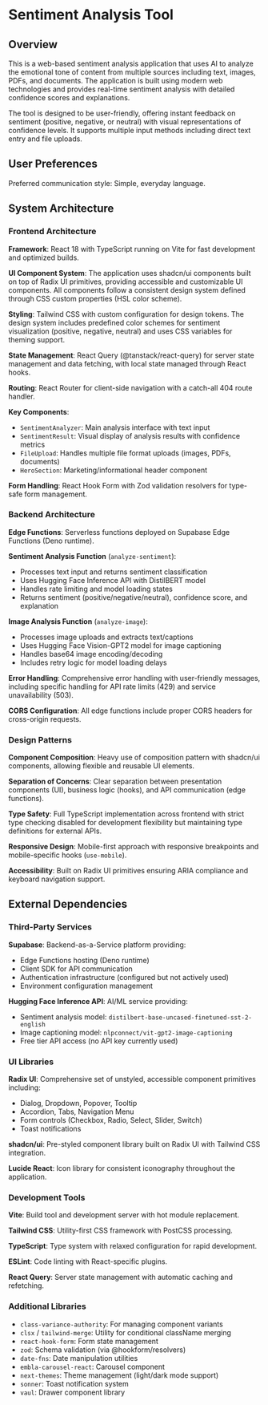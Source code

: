 # Sentiment Analysis Tool

## Overview

This is a web-based sentiment analysis application that uses AI to analyze the emotional tone of content from multiple sources including text, images, PDFs, and documents. The application is built using modern web technologies and provides real-time sentiment analysis with detailed confidence scores and explanations.

The tool is designed to be user-friendly, offering instant feedback on sentiment (positive, negative, or neutral) with visual representations of confidence levels. It supports multiple input methods including direct text entry and file uploads.

## User Preferences

Preferred communication style: Simple, everyday language.

## System Architecture

### Frontend Architecture

**Framework**: React 18 with TypeScript running on Vite for fast development and optimized builds.

**UI Component System**: The application uses shadcn/ui components built on top of Radix UI primitives, providing accessible and customizable UI components. All components follow a consistent design system defined through CSS custom properties (HSL color scheme).

**Styling**: Tailwind CSS with custom configuration for design tokens. The design system includes predefined color schemes for sentiment visualization (positive, negative, neutral) and uses CSS variables for theming support.

**State Management**: React Query (@tanstack/react-query) for server state management and data fetching, with local state managed through React hooks.

**Routing**: React Router for client-side navigation with a catch-all 404 route handler.

**Key Components**:
- `SentimentAnalyzer`: Main analysis interface with text input
- `SentimentResult`: Visual display of analysis results with confidence metrics
- `FileUpload`: Handles multiple file format uploads (images, PDFs, documents)
- `HeroSection`: Marketing/informational header component

**Form Handling**: React Hook Form with Zod validation resolvers for type-safe form management.

### Backend Architecture

**Edge Functions**: Serverless functions deployed on Supabase Edge Functions (Deno runtime).

**Sentiment Analysis Function** (`analyze-sentiment`):
- Processes text input and returns sentiment classification
- Uses Hugging Face Inference API with DistilBERT model
- Handles rate limiting and model loading states
- Returns sentiment (positive/negative/neutral), confidence score, and explanation

**Image Analysis Function** (`analyze-image`):
- Processes image uploads and extracts text/captions
- Uses Hugging Face Vision-GPT2 model for image captioning
- Handles base64 image encoding/decoding
- Includes retry logic for model loading delays

**Error Handling**: Comprehensive error handling with user-friendly messages, including specific handling for API rate limits (429) and service unavailability (503).

**CORS Configuration**: All edge functions include proper CORS headers for cross-origin requests.

### Design Patterns

**Component Composition**: Heavy use of composition pattern with shadcn/ui components, allowing flexible and reusable UI elements.

**Separation of Concerns**: Clear separation between presentation components (UI), business logic (hooks), and API communication (edge functions).

**Type Safety**: Full TypeScript implementation across frontend with strict type checking disabled for development flexibility but maintaining type definitions for external APIs.

**Responsive Design**: Mobile-first approach with responsive breakpoints and mobile-specific hooks (`use-mobile`).

**Accessibility**: Built on Radix UI primitives ensuring ARIA compliance and keyboard navigation support.

## External Dependencies

### Third-Party Services

**Supabase**: Backend-as-a-Service platform providing:
- Edge Functions hosting (Deno runtime)
- Client SDK for API communication
- Authentication infrastructure (configured but not actively used)
- Environment configuration management

**Hugging Face Inference API**: AI/ML service providing:
- Sentiment analysis model: `distilbert-base-uncased-finetuned-sst-2-english`
- Image captioning model: `nlpconnect/vit-gpt2-image-captioning`
- Free tier API access (no API key currently used)

### UI Libraries

**Radix UI**: Comprehensive set of unstyled, accessible component primitives including:
- Dialog, Dropdown, Popover, Tooltip
- Accordion, Tabs, Navigation Menu
- Form controls (Checkbox, Radio, Select, Slider, Switch)
- Toast notifications

**shadcn/ui**: Pre-styled component library built on Radix UI with Tailwind CSS integration.

**Lucide React**: Icon library for consistent iconography throughout the application.

### Development Tools

**Vite**: Build tool and development server with hot module replacement.

**Tailwind CSS**: Utility-first CSS framework with PostCSS processing.

**TypeScript**: Type system with relaxed configuration for rapid development.

**ESLint**: Code linting with React-specific plugins.

**React Query**: Server state management with automatic caching and refetching.

### Additional Libraries

- `class-variance-authority`: For managing component variants
- `clsx` / `tailwind-merge`: Utility for conditional className merging
- `react-hook-form`: Form state management
- `zod`: Schema validation (via @hookform/resolvers)
- `date-fns`: Date manipulation utilities
- `embla-carousel-react`: Carousel component
- `next-themes`: Theme management (light/dark mode support)
- `sonner`: Toast notification system
- `vaul`: Drawer component library